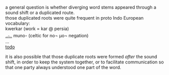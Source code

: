 a general question is whether diverging word stems appeared through a sound shift or a duplicated route.  
those duplicated roots were quite frequent in proto Indo European vocabulary:  
kwerkar (work = kar @ persia)  
[𓂜](𓂜) muno- (celtic for no¬ µo¬ negation)  
...  
[todo](todo)  

it is also possible that those duplicate roots were formed *after* the sound shift, in order to keep the system together, or to facilitate communication so that one party always understood one part of the word.  